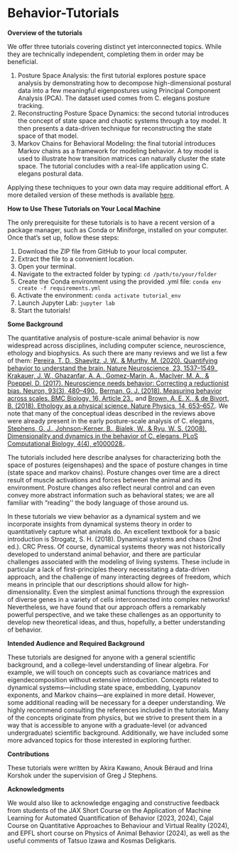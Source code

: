 # Behavior-Tutorials

**Overview of the tutorials**

We offer three tutorials covering distinct yet interconnected topics. While they are technically independent, completing them in order may be beneficial.

1. Posture Space Analysis: the first tutorial explores posture space analysis by demonstrating how to decompose high-dimensional postural data into a few meaningful eigenpostures using Principal Component Analysis (PCA). The dataset used comes from C. elegans posture tracking.
2. Reconstructing Posture Space Dynamics: the second tutorial introduces the concept of state space and chaotic systems through a toy model. It then presents a data-driven technique for reconstructing the state space of that model.
3. Markov Chains for Behavioral Modeling: the final tutorial introduces Markov chains as a framework for modeling behavior. A toy model is used to illustrate how transition matrices can naturally cluster the state space. The tutorial concludes with a real-life application using C. elegans postural data.


Applying these techniques to your own data may require additional effort. A more detailed version of these methods is available [here](https://github.com/AntonioCCosta/markov_worm/tree/main). 


**How to Use These Tutorials on Your Local Machine**

The only prerequisite for these tutorials is to have a recent version of a package manager, such as Conda or Miniforge, installed on your computer. Once that’s set up, follow these steps:

1. Download the ZIP file from GitHub to your local computer.
2. Extract the file to a convenient location.
3. Open your terminal.
4. Navigate to the extracted folder by typing:
`cd /path/to/your/folder`
5. Create the Conda environment using the provided .yml file:
`conda env create -f requirements.yml`
6. Activate the environment:
`conda activate tutorial_env`
7. Launch Jupyter Lab:
`jupyter lab`
8. Start the tutorials!


**Some Background** 

The quantitative analysis of posture-scale animal behavior is now widespread across disciplines, including computer science, neuroscience, ethology and biophysics.  As such there are many reviews and we list a few of them: [Pereira, T. D., Shaevitz, J. W., & Murthy, M. (2020). Quantifying behavior to understand the brain. Nature Neuroscience, 23, 1537–1549.](https://doi.org/10.1038/s41593-020-00734-z),[ Krakauer, J. W., Ghazanfar, A. A., Gomez-Marin, A., MacIver, M. A., & Poeppel, D. (2017). Neuroscience needs behavior: Correcting a reductionist bias. Neuron, 93(3), 480–490.](https://doi.org/10.1016/j.neuron.2016.12.041), [ Berman, G. J. (2018). Measuring behavior across scales. BMC Biology, 16, Article 23.](https://doi.org/10.1186/s12915-018-0494-7), and  [Brown, A. E. X., & de Bivort, B. (2018). Ethology as a physical science. Nature Physics, 14, 653–657.](https://doi.org/10.1038/s41567-018-0188-z).  We note that many of the conceptual ideas described in the reviews above were already present in the early posture-scale analysis of C. elegans, [Stephens, G. J., Johnson-Kerner, B., Bialek, W., & Ryu, W. S. (2008). Dimensionality and dynamics in the behavior of C. elegans. PLoS Computational Biology, 4(4), e1000028.](https://doi.org/10.1371/journal.pcbi.1000028).

The tutorials included here describe analyses for characterizing both the space of postures (eigenshapes) and the space of posture changes in time (state space and markov chains). Posture changes over time are a direct result of muscle activations and forces between the animal and its environment. Posture changes also reflect neural control and can even convey more abstract information such as behavioral states; we are all familiar with “reading'' the body language of those around us.

In these tutorials we view behavior as a dynamical system and we incorporate insights from dynamical systems theory in order to quantitatively capture what animals do.  An excellent textbook for a basic introduction is Strogatz, S. H. (2018). Dynamical systems and chaos (2nd ed.). CRC Press. Of course, dynamical systems theory was not historically developed to understand animal behavior, and there are particular challenges associated with the modeling of living systems. These include in particular a lack of first-principles theory necessitating a data-driven approach, and the challenge of many interacting degrees of freedom, which means in principle that our descriptions should allow for high-dimensionality. Even the simplest animal functions through the expression of diverse genes in a variety of cells interconnected into complex networks!  Nevertheless, we have found that our approach offers a remarkably powerful perspective, and we take these challenges as an opportunity to develop new theoretical ideas, and thus, hopefully, a better understanding of behavior.

**Intended Audience and Required Background** 

These tutorials are designed for anyone with a general scientific background, and a college-level understanding of linear algebra. For example, we will touch on concepts such as covariance matrices and eigendecomposition without extensive introduction. Concepts related to dynamical systems—including state space, embedding, Lyapunov exponents, and Markov chains—are explained in more detail. However, some additional reading will be necessary for a deeper understanding. We highly recommend consulting the references included in the tutorials.
Many of the concepts originate from physics, but we strive to present them in a way that is accessible to anyone with a graduate-level (or advanced undergraduate) scientific background. Additionally, we have included some more advanced topics for those interested in exploring further.


**Contributions** 

These tutorials were written by Akira Kawano, Anouk Béraud and Irina Korshok under the supervision of Greg J Stephens. 

**Acknowledgments** 

We would also like to acknowledge engaging and constructive feedback from students of the JAX Short Course on the Application of Machine Learning for Automated Quantification of Behavior (2023, 2024), Cajal Course on Quantitative Approaches to Behaviour and Virtual Reality (2024), and EPFL short course on Physics of Animal Behavior (2024), as well as the useful comments of Tatsuo Izawa and Kosmas Deligkaris.

